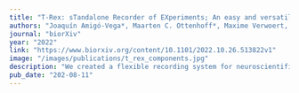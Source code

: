 ```yaml
---
title: "T-Rex: sTandalone Recorder of EXperiments; An easy and versatile neural recording platform"
authors: "Joaquín Amigó-Vega*, Maarten C. Ottenhoff*, Maxime Verwoert, Pieter Kubben, Christian Herff"
journal: "biorXiv"
year: "2022"
link: "https://www.biorxiv.org/content/10.1101/2022.10.26.513822v1"
image: "/images/publications/t_rex_components.jpg"
description: "We created a flexible recording system for neuroscientific research that minimizes setup time and errors, allowing researchers and participants to start experiments easily and independently."
pub_date: "202-08-11"
---
```

